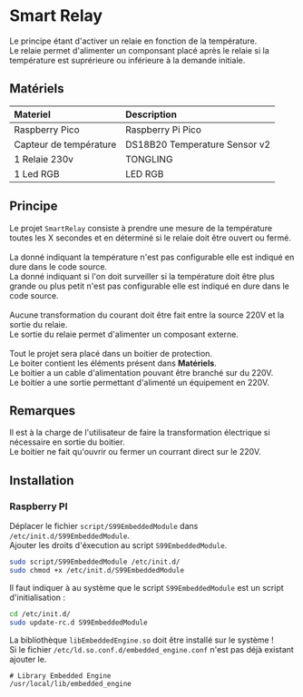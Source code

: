 # Smart Relay
Le principe étant d'activer un relaie en fonction de la température.<br>
Le relaie permet d'alimenter un componsant placé après le relaie si la température est suprérieure
ou inférieure à la demande initiale.<br>

## Matériels
| Materiel               | Description                   |
| :--------------------- | :---------------------------- |
| Raspberry Pico         | Raspberry Pi Pico             |
| Capteur de température | DS18B20 Temperature Sensor v2 |
| 1 Relaie 230v          | TONGLING                      |
| 1 Led RGB              | LED RGB                       |

## Principe
Le projet `SmartRelay` consiste à prendre une mesure de la température toutes les X secondes
et en déterminé si le relaie doit être ouvert ou fermé.<br>
<br>
La donné indiquant la température n'est pas configurable elle est indiqué en dure dans le code source.<br>
La donné indiquant si l'on doit surveiller si la température doit être plus grande ou plus petit n'est pas configurable elle est indiqué en dure dans le code source.<br>
<br>
Aucune transformation du courant doit être fait entre la source 220V et la sortie du relaie.<br>
Le sortie du relaie permet d'alimenter un composant externe.<br>
<br>
Tout le projet sera placé dans un boitier de protection.<br>
Le boiter contient les éléments présent dans **Matériels**.<br>
Le boitier a un cable d'alimentation pouvant être branché sur du 220V.<br>
Le boitier a une sortie permettant d'alimenté un équipement en 220V.<br>

## Remarques
Il est à la charge de l'utilisateur de faire la transformation électrique si nécessaire en sortie du boitier.<br>
Le boitier ne fait qu'ouvrir ou fermer un courrant direct sur le 220V.<br>

## Installation

### Raspberry PI
Déplacer le fichier `script/S99EmbeddedModule` dans `/etc/init.d/S99EmbeddedModule`.<br>
Ajouter les droits d'éxecution au script `S99EmbeddedModule`.<br>
```sh
sudo script/S99EmbeddedModule /etc/init.d/
sudo chmod +x /etc/init.d/S99EmbeddedModule
```

Il faut indiquer à au système que le script `S99EmbeddedModule` est un script d'initialisation :
```sh
cd /etc/init.d/
sudo update-rc.d S99EmbeddedModule
```

La bibliothèque `libEmbeddedEngine.so` doit être installé sur le système !<br>
Si le fichier `/etc/ld.so.conf.d/embedded_engine.conf` n'est pas déjà existant ajouter le.<br>
```
# Library Embedded Engine
/usr/local/lib/embedded_engine
```
